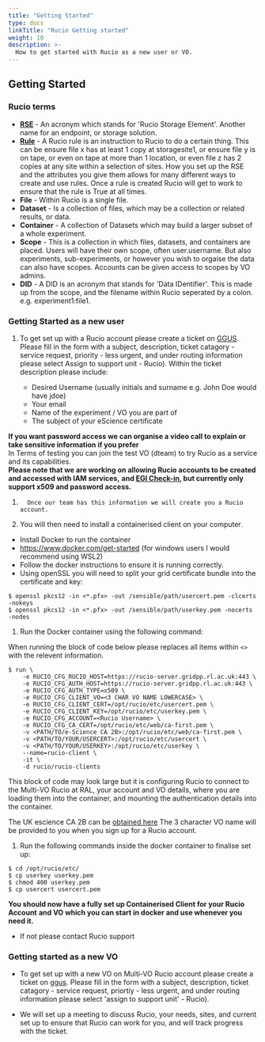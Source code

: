 ```yaml
---
title: "Getting Started"
type: docs
linkTitle: "Rucio Getting started"
weight: 10
description: >-
  How to get started with Rucio as a new user or VO.
---
```


## Getting Started

### Rucio terms

- [**RSE**](https://rucio.readthedocs.io/en/latest/overview_Rucio_Storage_Element.html) -
  An acronym which stands for 'Rucio Storage Element'. Another name for an
  endpoint, or storage solution.
- [**Rule**](https://rucio.readthedocs.io/en/latest/replication_rules_examples.html) -
  A Rucio rule is an instruction to Rucio to do a certain thing. This can be
  ensure file x has at least 1 copy at storagesite1, or ensure file y is on
  tape, or even on tape at more than 1 location, or even file z has 2 copies at
  any site within a selection of sites. How you set up the RSE and the
  attributes you give them allows for many different ways to create and use
  rules. Once a rule is created Rucio will get to work to ensure that the rule
  is True at all times.
- **File** - Within Rucio is a single file.
- **Dataset** - Is a collection of files, which may be a collection or related
  results, or data.
- **Container** - A collection of Datasets which may build a larger subset of a
  whole experiment.
- **Scope** - This is a collection in which files, datasets, and containers are
  placed. Users will have their own scope, often user.username. But also
  experiments, sub-experiments, or however you wish to orgaise the data can also
  have scopes. Accounts can be given access to scopes by VO admins.
- **DID** - A DID is an acronym that stands for 'Data IDentifier'. This is made
  up from the scope, and the filename within Rucio seperated by a colon. e.g.
  experiment1:file1.

### Getting Started as a new user

1. To get set up with a Rucio account please create a ticket on
   [GGUS](https://ggus.eu/?mode=ticket_submit). Please fill in the form with a
   subject, description, ticket catagory - service request, priority - less
   urgent, and under routing information please select Assign to support unit -
   Rucio). Within the ticket description please include:

   - Desired Username (usually initials and surname e.g. John Doe would have
     jdoe)
   - Your email
   - Name of the experiment / VO you are part of
   - The subject of your eScience certificate

**If you want password access we can organise a video call to explain or take
sensitive information if you prefer**  
In Terms of testing you can join the test VO (dteam) to try Rucio as a service
and its capabilities.  
**Please note that we are working on allowing Rucio accounts to be created and
accessed with IAM services,** **and
[EGI Check-in](https://docs.egi.eu/users/check-in/), but currently only support
x509 and password access.**

1.       Once our team has this information we will create you a Rucio account.

1.  You will then need to install a containerised client on your computer.

- Install Docker to run the container
- <https://www.docker.com/get-started> (for windows users I would recommend
  using WSL2)
- Follow the docker instructions to ensure it is running correctly.
- Using openSSL you will need to split your grid certificate bundle into the
  certificate and key:

```shell
$ openssl pkcs12 -in <*.pfx> -out /sensible/path/usercert.pem -clcerts -nokeys
$ openssl pkcs12 -in <*.pfx> -out /sensible/path/userkey.pem -nocerts -nodes
```

1. Run the Docker container using the following command:

When running the block of code below please replaces all items within `<>` with
the relevent information.

```shell
$ run \
    -e RUCIO_CFG_RUCIO_HOST=https://rucio-server.gridpp.rl.ac.uk:443 \
    -e RUCIO_CFG_AUTH_HOST=https://rucio-server.gridpp.rl.ac.uk:443 \
    -e RUCIO_CFG_AUTH_TYPE=x509 \
    -e RUCIO_CFG_CLIENT_VO=<3 CHAR VO NAME LOWERCASE> \
    -e RUCIO_CFG_CLIENT_CERT=/opt/rucio/etc/usercert.pem \
    -e RUCIO_CFG_CLIENT_KEY=/opt/rucio/etc/userkey.pem \
    -e RUCIO_CFG_ACCOUNT=<Rucio Username> \
    -e RUCIO_CFG_CA_CERT=/opt/rucio/etc/web/ca-first.pem \
    -v <PATH/TO/e-Science CA 2B>:/opt/rucio/etc/web/ca-first.pem \
    -v <PATH/TO/YOUR/USERCERT>:/opt/rucio/etc/usercert \
    -v <PATH/TO/YOUR/USERKEY>:/opt/rucio/etc/userkey \
    --name=rucio-client \
    -it \
    -d rucio/rucio-clients
```

This block of code may look large but it is configuring Rucio to connect to the
Multi-VO Rucio at RAL, your account and VO details, where you are loading them
into the container, and mounting the authentication details into the container.

The UK escience CA 2B can be [obtained here](https://ca.grid-support.ac.uk/) The
3 character VO name will be provided to you when you sign up for a Rucio
account.

1. Run the following commands inside the docker container to finalise set up:

```shell
$ cd /opt/rucio/etc/
$ cp userkey userkey.pem
$ chmod 400 userkey.pem
$ cp usercert usercert.pem
```

**You should now have a fully set up Containerised Client for your Rucio
Account** **and VO which you can start in docker and use whenever you need it.**

- If not please contact Rucio support

### Getting started as a new VO

- To get set up with a new VO on Multi-VO Rucio account please create a ticket
  on [ggus](https://ggus.eu/?mode=ticket_submit). Please fill in the form with a
  subject, description, ticket catagory - service request, priortiy - less
  urgent, and under routing information please select 'assign to support unit' -
  Rucio).

- We will set up a meeting to discuss Rucio, your needs, sites, and current set
  up to ensure that Rucio can work for you, and will track progress with the
  ticket.
